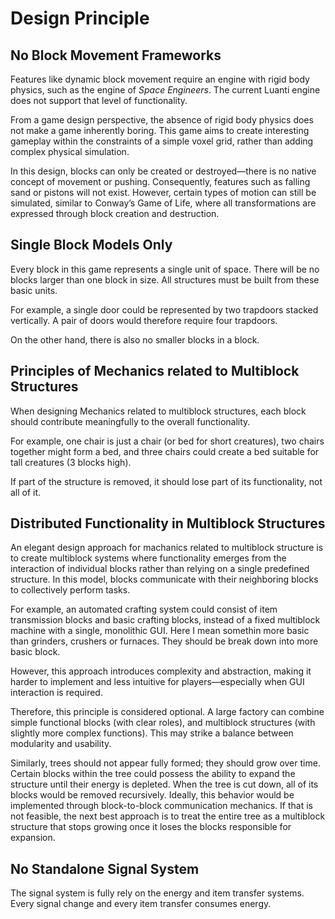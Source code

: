 # Design Principle

## No Block Movement Frameworks

Features like dynamic block movement require an engine with rigid body physics, such as the engine of *Space Engineers*. The current Luanti engine does not support that level of functionality.

From a game design perspective, the absence of rigid body physics does not make a game inherently boring. This game aims to create interesting gameplay within the constraints of a simple voxel grid, rather than adding complex physical simulation.

In this design, blocks can only be created or destroyed—there is no native concept of movement or pushing. Consequently, features such as falling sand or pistons will not exist. However, certain types of motion can still be simulated, similar to Conway’s Game of Life, where all transformations are expressed through block creation and destruction.

## Single Block Models Only

Every block in this game represents a single unit of space. There will be no blocks larger than one block in size. All structures must be built from these basic units.

For example, a single door could be represented by two trapdoors stacked vertically. A pair of doors would therefore require four trapdoors.

On the other hand, there is also no smaller blocks in a block.

## Principles of Mechanics related to Multiblock Structures

When designing Mechanics related  to multiblock structures, each block should contribute meaningfully to the overall functionality.

For example, one chair is just a chair (or bed for short creatures), two chairs together might form a bed, and three chairs could create a bed suitable for tall creatures (3 blocks high).

If part of the structure is removed, it should lose part of its functionality, not all of it.

## Distributed Functionality in Multiblock Structures

An elegant design approach for machanics related to multiblock structure is to create multiblock systems where functionality emerges from the interaction of individual blocks rather than relying on a single predefined structure. In this model, blocks communicate with their neighboring blocks to collectively perform tasks.

For example, an automated crafting system could consist of item transmission blocks and basic crafting blocks, instead of a fixed multiblock machine with a single, monolithic GUI. Here I mean somethin more basic than grinders, crushers or furnaces. They should be break down into more basic block.

However, this approach introduces complexity and abstraction, making it harder to implement and less intuitive for players—especially when GUI interaction is required.

Therefore, this principle is considered optional. A large factory can combine simple functional blocks (with clear roles), and multiblock structures (with slightly more complex functions). This may strike a balance between modularity and usability.

Similarly, trees should not appear fully formed; they should grow over time. Certain blocks within the tree could possess the ability to expand the structure until their energy is depleted. When the tree is cut down, all of its blocks would be removed recursively. Ideally, this behavior would be implemented through block-to-block communication mechanics. If that is not feasible, the next best approach is to treat the entire tree as a multiblock structure that stops growing once it loses the blocks responsible for expansion.

## No Standalone Signal System

The signal system is fully rely on the energy and item transfer systems. Every signal change and every item transfer consumes energy.
